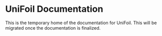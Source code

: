 UniFoil Documentation
=======================================
This is the temporary home of the documentation for UniFoil. This will be migrated once the documentation is finalized.
